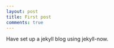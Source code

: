 ```yaml
---
layout: post
title: First post
comments: true
---
```


Have set up a jekyll blog using jekyll-now.


